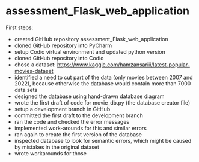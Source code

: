 # assessment_Flask_web_application

First steps:
- created GitHub repository assessment_Flask_web_application
- cloned GitHub repository into PyCharm
- setup Codio virtual environment and updated python version
- cloned GitHub repository into Codio
- chose a dataset: https://www.kaggle.com/hamzansariii/latest-popular-movies-dataset
- identified a need to cut part of the data (only movies between 2007 and 2022), because otherwise the database would 
  contain more than 7000 data sets
- designed the database using hand-drawn database diagram
- wrote the first draft of code for movie_db.py (the database creator file)
- setup a development branch in GitHub
- committed the first draft to the development branch
- ran the code and checked the error messages
- implemented work-arounds for this and similar errors
- ran again to create the first version of the database
- inspected database to look for semantic errors, which might be caused by mistakes in the original dataset
- wrote workarounds for those 